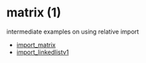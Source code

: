 # matrix (1)
intermediate examples on using relative import

+ [import_matrix](import_matrix.py)
+ [import_linkedlistv1](import_linkedlistv1.py)